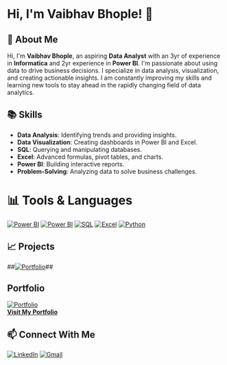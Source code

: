 # Hi, I'm Vaibhav Bhople! 👋



## 🌟 About Me
Hi, I'm **Vaibhav Bhople**, an aspiring **Data Analyst** with an 3yr of experience in **Informatica** and 2yr experience in **Power BI**. I'm passionate about using data to drive business decisions. I specialize in data analysis, visualization, and creating actionable insights.
I am constantly improving my skills and learning new tools to stay ahead in the rapidly changing field of data analytics.


## 📚 Skills

- **Data Analysis**: Identifying trends and providing insights.
- **Data Visualization**: Creating dashboards in Power BI and Excel.
- **SQL**: Querying and manipulating databases.
- **Excel**: Advanced formulas, pivot tables, and charts.
- **Power BI**: Building interactive reports.
- **Problem-Solving**: Analyzing data to solve business challenges.


# 📊 Tools & Languages 
[![Power BI](https://img.icons8.com/color/48/null/power-bi.png)](https://powerbi.microsoft.com/)
[![Power BI](https://img.icons8.com/color/48/null/power-bi.png)](https://github.com/bhavesh033/Power-BI-Business-Insights-360.)
[![SQL](https://img.icons8.com/ios-filled/50/null/sql.png)](https://learn.microsoft.com/en-us/sql/)
[![Excel](https://img.icons8.com/color/48/null/microsoft-excel-2019.png)](https://github.com/bhavesh033/Excel-Sales-finance-Analytics-projects)
[![Python](https://img.icons8.com/color/48/null/python.png)](https://www.python.org/)


## 📈 Projects
##[![Portfolio](https://img.icons8.com/color/48/4a90e2/folder-invoices.png)](https://github.com/bhavesh033?tab=repositories)##

## Portfolio
[![Portfolio](https://img.icons8.com/ios-filled/50/4a90e2/briefcase.png)](https://codebasics.io/portfolio/bhavesh-Kishor-Rana)  
[**Visit My Portfolio**](https://codebasics.io/portfolio/bhavesh-Kishor-Rana)

## 📫 Connect With Me
[![LinkedIn](https://img.icons8.com/ios-filled/50/0077b5/linkedin-circled--v1.png)](https://www.linkedin.com/in/bhavesh-rana-b69198199/)
[![Gmail](https://img.icons8.com/ios-filled/50/000000/gmail.png)](mailto:your.email@gmail.com)
